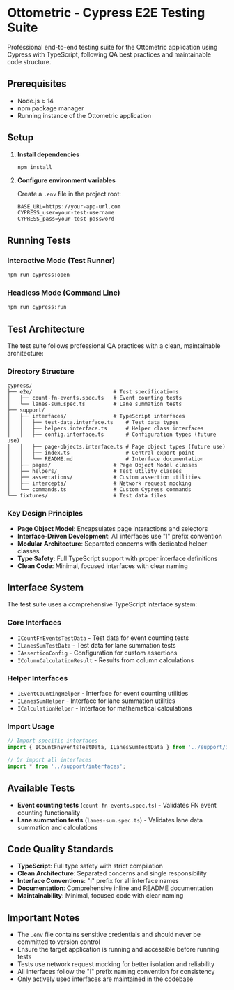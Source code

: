 # Ottometric - Cypress E2E Testing Suite

Professional end-to-end testing suite for the Ottometric application using Cypress with TypeScript, following QA best practices and maintainable code structure.

## Prerequisites

- Node.js ≥ 14
- npm package manager
- Running instance of the Ottometric application

## Setup

1. **Install dependencies**

   ```bash
   npm install
   ```

2. **Configure environment variables**

   Create a `.env` file in the project root:

   ```env
   BASE_URL=https://your-app-url.com
   CYPRESS_user=your-test-username
   CYPRESS_pass=your-test-password
   ```

## Running Tests

### Interactive Mode (Test Runner)

```bash
npm run cypress:open
```

### Headless Mode (Command Line)

```bash
npm run cypress:run
```

## Test Architecture

The test suite follows professional QA practices with a clean, maintainable architecture:

### Directory Structure

```
cypress/
├── e2e/                          # Test specifications
│   ├── count-fn-events.spec.ts   # Event counting tests
│   └── lanes-sum.spec.ts         # Lane summation tests
├── support/
│   ├── interfaces/               # TypeScript interfaces
│   │   ├── test-data.interface.ts    # Test data types
│   │   ├── helpers.interface.ts      # Helper class interfaces
│   │   ├── config.interface.ts       # Configuration types (future use)
│   │   ├── page-objects.interface.ts # Page object types (future use)
│   │   ├── index.ts                  # Central export point
│   │   └── README.md                 # Interface documentation
│   ├── pages/                    # Page Object Model classes
│   ├── helpers/                  # Test utility classes
│   ├── assertations/             # Custom assertion utilities
│   ├── intercepts/               # Network request mocking
│   └── commands.ts               # Custom Cypress commands
└── fixtures/                     # Test data files
```

### Key Design Principles

- **Page Object Model**: Encapsulates page interactions and selectors
- **Interface-Driven Development**: All interfaces use "I" prefix convention
- **Modular Architecture**: Separated concerns with dedicated helper classes
- **Type Safety**: Full TypeScript support with proper interface definitions
- **Clean Code**: Minimal, focused interfaces with clear naming

## Interface System

The test suite uses a comprehensive TypeScript interface system:

### Core Interfaces

- `ICountFnEventsTestData` - Test data for event counting tests
- `ILanesSumTestData` - Test data for lane summation tests
- `IAssertionConfig` - Configuration for custom assertions
- `IColumnCalculationResult` - Results from column calculations

### Helper Interfaces

- `IEventCountingHelper` - Interface for event counting utilities
- `ILanesSumHelper` - Interface for lane summation utilities
- `ICalculationHelper` - Interface for mathematical calculations

### Import Usage

```typescript
// Import specific interfaces
import { ICountFnEventsTestData, ILanesSumTestData } from '../support/interfaces';

// Or import all interfaces
import * from '../support/interfaces';
```

## Available Tests

- **Event counting tests** (`count-fn-events.spec.ts`) - Validates FN event counting functionality
- **Lane summation tests** (`lanes-sum.spec.ts`) - Validates lane data summation and calculations

## Code Quality Standards

- **TypeScript**: Full type safety with strict compilation
- **Clean Architecture**: Separated concerns and single responsibility
- **Interface Conventions**: "I" prefix for all interface names
- **Documentation**: Comprehensive inline and README documentation
- **Maintainability**: Minimal, focused code with clear naming

## Important Notes

- The `.env` file contains sensitive credentials and should never be committed to version control
- Ensure the target application is running and accessible before running tests
- Tests use network request mocking for better isolation and reliability
- All interfaces follow the "I" prefix naming convention for consistency
- Only actively used interfaces are maintained in the codebase
